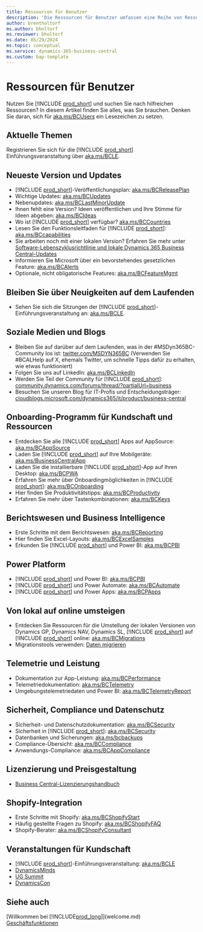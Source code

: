 ```yaml
---
title: Ressourcen für Benutzer
description: 'Die Ressourcen für Benutzer umfassen eine Reihe von Ressourcen, Diensten und Tools zur Verwendung von Business Central.'
author: brentholtorf
ms.author: bholtorf
ms.reviewer: bholtorf
ms.date: 05/29/2024
ms.topic: conceptual
ms.service: dynamics-365-business-central
ms.custom: bap-template
---
```


# <a name="resources-for-users"></a>Ressourcen für Benutzer

Nutzen Sie [!INCLUDE [prod_short](includes/prod_short.md)] und suchen Sie nach hilfreichen Ressourcen? In diesem Artikel finden Sie alles, was Sie brauchen. Denken Sie daran, sich für [aka.ms/BCUsers](https://aka.ms/BCUsers) ein Lesezeichen zu setzen.

## <a name="hot-topics-right-now"></a>Aktuelle Themen

Registrieren Sie sich für die [!INCLUDE [prod_short](includes/prod_short.md)] Einführungsveranstaltung über [aka.ms/BCLE](https://aka.ms/BCLE).

## <a name="latest-release-and-updates"></a>Neueste Version und Updates

- [!INCLUDE [prod_short](includes/prod_short.md)]-Veröffentlichungsplan: [aka.ms/BCReleasePlan](https://aka.ms/BCReleasePlan) 
- Wichtige Updates: [aka.ms/BCUpdates](https://aka.ms/BCUpdates)
- Nebenupdates: [aka.ms/BCLastMinorUpdate](https://aka.ms/BCLastMinorUpdate) 
- Ihnen fehlt eine Version? Ideen veröffentlichen und Ihre Stimme für Ideen abgeben: [aka.ms/BCIdeas](https://aka.ms/BCIdeas) 
- Wo ist [!INCLUDE [prod_short](includes/prod_short.md)] verfügbar? [aka.ms/BCCountries](https://aka.ms/BCCountries)
- Lesen Sie den Funktionsleitfaden für [!INCLUDE [prod_short](includes/prod_short.md)]: [aka.ms/BCcapabilities](https://aka.ms/BCcapabilities)
- Sie arbeiten noch mit einer lokalen Version? Erfahren Sie mehr unter [Software-Lebenszyklusrichtlinie und lokale Dynamics 365 Business Central-Updates](/dynamics365/business-central/dev-itpro/terms/lifecycle-policy-on-premises)
- Informieren Sie Microsoft über ein bevorstehendes gesetzlichen Feature: [aka.ms/BCAlerts](https://aka.ms/BCAlerts)
- Optionale, nicht obligatorische Features: [aka.ms/BCFeatureMgmt](https://aka.ms/BCFeatureMgmt)

## <a name="stay-up-to-date-on-whats-new"></a>Bleiben Sie über Neuigkeiten auf dem Laufenden

- Sehen Sie sich die Sitzungen der [!INCLUDE [prod_short](includes/prod_short.md)]-Einführungsveranstaltung an: [aka.ms/BCLE](https://aka.ms/BCLE).

## <a name="social-and-blogs"></a>Soziale Medien und Blogs

- Bleiben Sie auf darüber auf dem Laufenden, was in der #MSDyn365BC-Community los ist: [twitter.com/MSDYN365BC](https://twitter.com/MSDYN365BC) (Verwenden Sie #BCALHelp auf X, ehemals Twitter, um schnelle Tipps dafür zu erhalten, wie etwas funktioniert) 
- Folgen Sie uns auf LinkedIn: [aka.ms/BCLinkedIn](https://aka.ms/BCLinkedIn)
- Werden Sie Teil der Community für [!INCLUDE [prod_short](includes/prod_short.md)]: [community.dynamics.com/forums/thread/?partialUrl=business](https://community.dynamics.com/forums/thread/?partialUrl=business) 
- Besuchen Sie unseren Blog für IT-Profis und Entscheidungsträger: [cloudblogs.microsoft.com/dynamics365/it/product/business-central](https://www.microsoft.com/en-us/dynamics-365/blog/business-leader/product/dynamics-365-business-central/)

## <a name="customer-onboarding-and-resources"></a>Onboarding-Programm für Kundschaft und Ressourcen

- Entdecken Sie alle [!INCLUDE [prod_short](includes/prod_short.md)] Apps auf AppSource: [aka.ms/BCAppSource](https://appsource.microsoft.com/marketplace/apps?page=1&product=dynamics-365-business-central)
- Laden Sie [!INCLUDE [prod_short](includes/prod_short.md)] auf Ihre Mobilgeräte: [aka.ms/BusinessCentralApp](https://aka.ms/BusinessCentralApp)
- Laden Sie die installierbare [!INCLUDE [prod_short](includes/prod_short.md)]-App auf Ihren Desktop: [aka.ms/BCPWA](https://aka.ms/BCPWA)
- Erfahren Sie mehr über Onboardingmöglichkeiten in [!INCLUDE [prod_short](includes/prod_short.md)]: [aka.ms/BCOnboarding](https://aka.ms/bconboarding)
- Hier finden Sie Produktivitätstipps: [aka.ms/BCProductivity](https://aka.ms/BCProductivity) 
- Erfahren Sie mehr über Tastenkombinationen: [aka.ms/BCKeys](https://aka.ms/BCKeys)

## <a name="reporting-and-business-intelligence"></a>Berichtswesen und Business Intelligence

- Erste Schritte mit dem Berichtswesen: [aka.ms/BCReporting](https://aka.ms/BCReporting)
- Hier finden Sie Excel-Layouts: [aka.ms/BCExcelSamples](https://aka.ms/BCExcelSamples)
- Erkunden Sie [!INCLUDE [prod_short](includes/prod_short.md)] und Power BI: [aka.ms/BCPBI](https://aka.ms/BCPBI)

## <a name="power-platform"></a>Power Platform

- [!INCLUDE [prod_short](includes/prod_short.md)] und Power BI: [aka.ms/BCPBI](https://aka.ms/BCPBI)
- [!INCLUDE [prod_short](includes/prod_short.md)] und Power Automate: [aka.ms/BCAutomate](https://aka.ms/BCAutomate) 
- [!INCLUDE [prod_short](includes/prod_short.md)] und Power Apps: [aka.ms/BCPApps](https://aka.ms/BCPApps)

## <a name="migrating-from-on-premises-to-online"></a>Von lokal auf online umsteigen

- Entdecken Sie Ressourcen für die Umstellung der lokalen Versionen von Dynamics GP, Dynamics NAV, Dynamics SL, [!INCLUDE [prod_short](includes/prod_short.md)] auf [!INCLUDE [prod_short](includes/prod_short.md)] online: [aka.ms/BCMigrations](https://aka.ms/BCMigrations)  
- Migrationstools verwenden: [Daten migrieren](/dynamics365/business-central/dev-itpro/administration/migrate-data) 

## <a name="telemetry-and-performance"></a>Telemetrie und Leistung

- Dokumentation zur App-Leistung: [aka.ms/BCPerformance](https://aka.ms/BCPerformance)
- Telemetriedokumentation: [aka.ms/BCTelemetry](https://aka.ms/BCTelemetry) 
- Umgebungstelemetriedaten und Power BI: [aka.ms/BCTelemetryReport](https://aka.ms/BCTelemetryReport) 

## <a name="security-privacy-and-compliance"></a>Sicherheit, Compliance und Datenschutz

- Sicherheit- und Datenschutzdokumentation: [aka.ms/BCSecurity](https://aka.ms/BCSecurity) 
- Sicherheit in [!INCLUDE [prod_short](includes/prod_short.md)]: [aka.ms/BCSecurity](https://aka.ms/BCSecurity)
- Datenbanken und Sicherungen: [aka.ms/bcbackups](https://aka.ms/BCBackups)
- Compliance-Übersicht: [aka.ms/BCCompliance](https://aka.ms/BCCompliance)
- Anwendungs-Compliance: [aka.ms/BCAppCompliance](https://aka.ms/BCAppCompliance)

## <a name="licensing-and-pricing"></a>Lizenzierung und Preisgestaltung

- [Business Central-Lizenzierungshandbuch](https://go.microsoft.com/fwlink/?LinkId=866544&clcid=0x409)

## <a name="shopify-integration"></a>Shopify-Integration

- Erste Schritte mit Shopify: [aka.ms/BCShopifyStart](https://aka.ms/BCShopifyStart)
- Häufig gestellte Fragen zu Shopify: [aka.ms/BCShopifyFAQ](https://aka.ms/BCShopifyFAQ)
- Shopify-Berater: [aka.ms/BCShopifyConsultant](https://aka.ms/BCShopifyConsultant)

## <a name="events-for-customers"></a>Veranstaltungen für Kundschaft

- [!INCLUDE [prod_short](includes/prod_short.md)]-Einführungsveranstaltung: [aka.ms/BCLE](https://aka.ms/BCLE)
- [DynamicsMinds](https://www.dynamicsminds.com/)
- [UG Summit](https://www.summitna.com/)
- [DynamicsCon](https://dynamicscon.com/)

## <a name="see-also"></a>Siehe auch

[Willkommen bei [!INCLUDE[prod_long](includes/prod_long.md)]](welcome.md)  
[Geschäftsfunktionen](across-business-functionality.md)  
